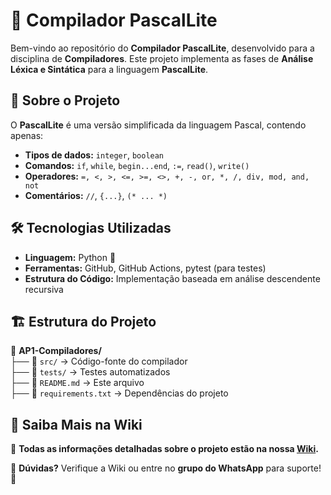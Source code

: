 # 🚀 Compilador PascalLite

Bem-vindo ao repositório do **Compilador PascalLite**, desenvolvido para a disciplina de **Compiladores**. Este projeto implementa as fases de **Análise Léxica e Sintática** para a linguagem **PascalLite**.

## 📌 Sobre o Projeto

O **PascalLite** é uma versão simplificada da linguagem Pascal, contendo apenas:

- **Tipos de dados:** `integer`, `boolean`
- **Comandos:** `if`, `while`, `begin...end`, `:=`, `read()`, `write()`
- **Operadores:** `=, <, >, <=, >=, <>, +, -, or, *, /, div, mod, and, not`
- **Comentários:** `//`, `{...}`, `(* ... *)`

## 🛠️ Tecnologias Utilizadas

- **Linguagem:** Python 🐍
- **Ferramentas:** GitHub, GitHub Actions, pytest (para testes)
- **Estrutura do Código:** Implementação baseada em análise descendente recursiva

## 🏗️ Estrutura do Projeto

📁 **AP1-Compiladores/**  
├── 📂 `src/` → Código-fonte do compilador  
├── 📂 `tests/` → Testes automatizados  
├── 📄 `README.md` → Este arquivo  
├── 📄 `requirements.txt` → Dependências do projeto

## 📖 Saiba Mais na Wiki

📌 **Todas as informações detalhadas sobre o projeto estão na nossa [Wiki](https://github.com/millagmgomes/AP1-Compiladores/wiki).**

📢 **Dúvidas?** Verifique a Wiki ou entre no **grupo do WhatsApp** para suporte! 🚀
